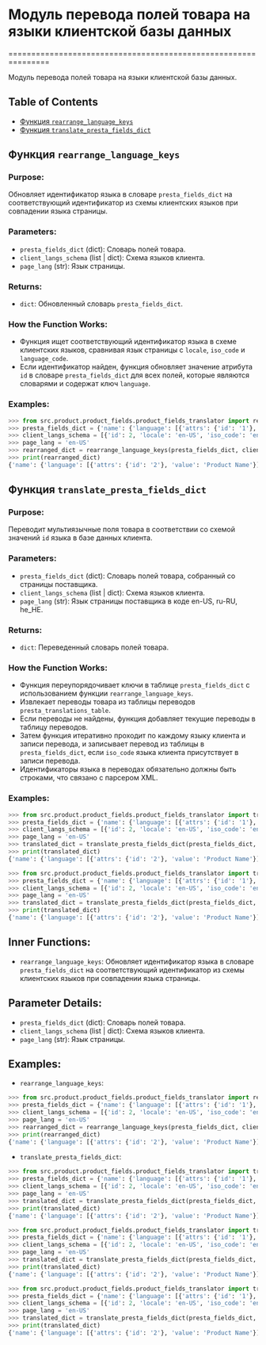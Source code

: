 # Модуль перевода полей товара на языки клиентской базы данных
===============================================================

Модуль перевода полей товара на языки клиентской базы данных. 

## Table of Contents

- [Функция `rearrange_language_keys`](#функция-rearrange_language_keys)
- [Функция `translate_presta_fields_dict`](#функция-translate_presta_fields_dict)

## Функция `rearrange_language_keys`

### Purpose: 
Обновляет идентификатор языка в словаре `presta_fields_dict` на соответствующий идентификатор из схемы клиентских языков при совпадении языка страницы.

### Parameters:
- `presta_fields_dict` (dict): Словарь полей товара.
- `client_langs_schema` (list | dict): Схема языков клиента.
- `page_lang` (str): Язык страницы.

### Returns:
- `dict`: Обновленный словарь `presta_fields_dict`.

### How the Function Works:
- Функция ищет соответствующий идентификатор языка в схеме клиентских языков, сравнивая язык страницы с `locale`, `iso_code` и `language_code`.
- Если идентификатор найден, функция обновляет значение атрибута `id` в словаре `presta_fields_dict` для всех полей, которые являются словарями и содержат ключ `language`.

### Examples:
```python
>>> from src.product.product_fields.product_fields_translator import rearrange_language_keys
>>> presta_fields_dict = {'name': {'language': [{'attrs': {'id': '1'}, 'value': 'Product Name'}]}}
>>> client_langs_schema = [{'id': 2, 'locale': 'en-US', 'iso_code': 'en', 'language_code': 'en-us'}]
>>> page_lang = 'en-US'
>>> rearranged_dict = rearrange_language_keys(presta_fields_dict, client_langs_schema, page_lang)
>>> print(rearranged_dict)
{'name': {'language': [{'attrs': {'id': '2'}, 'value': 'Product Name'}]}}
```

## Функция `translate_presta_fields_dict`

### Purpose: 
Переводит мультиязычные поля товара в соответствии со схемой значений `id` языка в базе данных клиента. 

### Parameters:
- `presta_fields_dict` (dict): Словарь полей товара, собранный со страницы поставщика.
- `client_langs_schema` (list | dict): Схема языков клиента.
- `page_lang` (str): Язык страницы поставщика в коде en-US, ru-RU, he_HE.

### Returns:
- `dict`: Переведенный словарь полей товара.

### How the Function Works:
- Функция переупорядочивает ключи в таблице `presta_fields_dict` с использованием функции `rearrange_language_keys`.
- Извлекает переводы товара из таблицы переводов `presta_translations_table`.
- Если переводы не найдены, функция добавляет текущие переводы в таблицу переводов.
- Затем функция итеративно проходит по каждому языку клиента и записи перевода, и записывает перевод из таблицы в `presta_fields_dict`, если `iso_code` языка клиента присутствует в записи перевода. 
- Идентификаторы языка в переводах обязательно должны быть строками, что связано с парсером XML.

### Examples:
```python
>>> from src.product.product_fields.product_fields_translator import translate_presta_fields_dict
>>> presta_fields_dict = {'name': {'language': [{'attrs': {'id': '1'}, 'value': 'Product Name'}]}}
>>> client_langs_schema = [{'id': 2, 'locale': 'en-US', 'iso_code': 'en', 'language_code': 'en-us'}]
>>> page_lang = 'en-US'
>>> translated_dict = translate_presta_fields_dict(presta_fields_dict, client_langs_schema, page_lang)
>>> print(translated_dict)
{'name': {'language': [{'attrs': {'id': '2'}, 'value': 'Product Name'}]}}
```
```python
>>> from src.product.product_fields.product_fields_translator import translate_presta_fields_dict
>>> presta_fields_dict = {'name': {'language': [{'attrs': {'id': '1'}, 'value': 'Product Name'}]}, 'description': {'language': [{'attrs': {'id': '1'}, 'value': 'Product Description'}]}}
>>> client_langs_schema = [{'id': 2, 'locale': 'en-US', 'iso_code': 'en', 'language_code': 'en-us'}]
>>> page_lang = 'en-US'
>>> translated_dict = translate_presta_fields_dict(presta_fields_dict, client_langs_schema, page_lang)
>>> print(translated_dict)
{'name': {'language': [{'attrs': {'id': '2'}, 'value': 'Product Name'}]}, 'description': {'language': [{'attrs': {'id': '2'}, 'value': 'Product Description'}]}}
```

## Inner Functions:
- `rearrange_language_keys`: Обновляет идентификатор языка в словаре `presta_fields_dict` на соответствующий идентификатор из схемы клиентских языков при совпадении языка страницы.

## Parameter Details:
- `presta_fields_dict` (dict): Словарь полей товара.
- `client_langs_schema` (list | dict): Схема языков клиента.
- `page_lang` (str): Язык страницы.

## Examples:
- `rearrange_language_keys`: 
```python
>>> from src.product.product_fields.product_fields_translator import rearrange_language_keys
>>> presta_fields_dict = {'name': {'language': [{'attrs': {'id': '1'}, 'value': 'Product Name'}]}}
>>> client_langs_schema = [{'id': 2, 'locale': 'en-US', 'iso_code': 'en', 'language_code': 'en-us'}]
>>> page_lang = 'en-US'
>>> rearranged_dict = rearrange_language_keys(presta_fields_dict, client_langs_schema, page_lang)
>>> print(rearranged_dict)
{'name': {'language': [{'attrs': {'id': '2'}, 'value': 'Product Name'}]}}
```
- `translate_presta_fields_dict`: 
```python
>>> from src.product.product_fields.product_fields_translator import translate_presta_fields_dict
>>> presta_fields_dict = {'name': {'language': [{'attrs': {'id': '1'}, 'value': 'Product Name'}]}}
>>> client_langs_schema = [{'id': 2, 'locale': 'en-US', 'iso_code': 'en', 'language_code': 'en-us'}]
>>> page_lang = 'en-US'
>>> translated_dict = translate_presta_fields_dict(presta_fields_dict, client_langs_schema, page_lang)
>>> print(translated_dict)
{'name': {'language': [{'attrs': {'id': '2'}, 'value': 'Product Name'}]}}
```
```python
>>> from src.product.product_fields.product_fields_translator import translate_presta_fields_dict
>>> presta_fields_dict = {'name': {'language': [{'attrs': {'id': '1'}, 'value': 'Product Name'}]}, 'description': {'language': [{'attrs': {'id': '1'}, 'value': 'Product Description'}]}}
>>> client_langs_schema = [{'id': 2, 'locale': 'en-US', 'iso_code': 'en', 'language_code': 'en-us'}]
>>> page_lang = 'en-US'
>>> translated_dict = translate_presta_fields_dict(presta_fields_dict, client_langs_schema, page_lang)
>>> print(translated_dict)
{'name': {'language': [{'attrs': {'id': '2'}, 'value': 'Product Name'}]}, 'description': {'language': [{'attrs': {'id': '2'}, 'value': 'Product Description'}]}}
```
```python
>>> from src.product.product_fields.product_fields_translator import translate_presta_fields_dict
>>> presta_fields_dict = {'name': {'language': [{'attrs': {'id': '1'}, 'value': 'Product Name'}]}, 'description': {'language': [{'attrs': {'id': '1'}, 'value': 'Product Description'}]}, 'short_description': {'language': [{'attrs': {'id': '1'}, 'value': 'Short Description'}]}}
>>> client_langs_schema = [{'id': 2, 'locale': 'en-US', 'iso_code': 'en', 'language_code': 'en-us'}]
>>> page_lang = 'en-US'
>>> translated_dict = translate_presta_fields_dict(presta_fields_dict, client_langs_schema, page_lang)
>>> print(translated_dict)
{'name': {'language': [{'attrs': {'id': '2'}, 'value': 'Product Name'}]}, 'description': {'language': [{'attrs': {'id': '2'}, 'value': 'Product Description'}]}, 'short_description': {'language': [{'attrs': {'id': '2'}, 'value': 'Short Description'}]}}